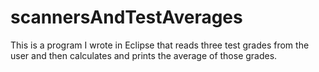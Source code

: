 # scannersAndTestAverages
This is a program I wrote in Eclipse that reads three test grades from the user and then calculates and prints the average of those grades.

